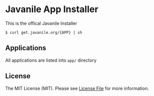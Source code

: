 # Javanile App Installer

This is the offical Javanile Installer

```shell
$ curl get.javanile.org/{APP} | sh
```

## Applications

All applications are listed into `app/` directory

## License

The MIT License (MIT). Please see [License File](LICENSE) for more information.
